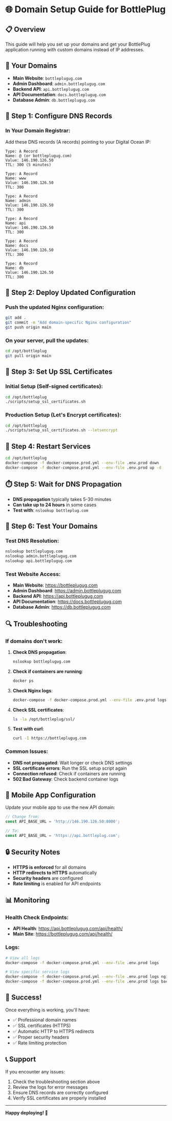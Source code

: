 # 🌐 Domain Setup Guide for BottlePlug

## 📋 Overview
This guide will help you set up your domains and get your BottlePlug application running with custom domains instead of IP addresses.

## 🎯 Your Domains
- **Main Website**: `bottleplugug.com`
- **Admin Dashboard**: `admin.bottleplugug.com`
- **Backend API**: `api.bottleplugug.com`
- **API Documentation**: `docs.bottleplugug.com`
- **Database Admin**: `db.bottleplugug.com`

## 🔧 Step 1: Configure DNS Records

### In Your Domain Registrar:
Add these DNS records (A records) pointing to your Digital Ocean IP:

```
Type: A Record
Name: @ (or bottleplugug.com)
Value: 146.190.126.50
TTL: 300 (5 minutes)

Type: A Record
Name: www
Value: 146.190.126.50
TTL: 300

Type: A Record
Name: admin
Value: 146.190.126.50
TTL: 300

Type: A Record
Name: api
Value: 146.190.126.50
TTL: 300

Type: A Record
Name: docs
Value: 146.190.126.50
TTL: 300

Type: A Record
Name: db
Value: 146.190.126.50
TTL: 300
```

## 🚀 Step 2: Deploy Updated Configuration

### Push the updated Nginx configuration:
```bash
git add .
git commit -m "Add domain-specific Nginx configuration"
git push origin main
```

### On your server, pull the updates:
```bash
cd /opt/bottleplug
git pull origin main
```

## 🔐 Step 3: Set Up SSL Certificates

### Initial Setup (Self-signed certificates):
```bash
cd /opt/bottleplug
./scripts/setup_ssl_certificates.sh
```

### Production Setup (Let's Encrypt certificates):
```bash
cd /opt/bottleplug
./scripts/setup_ssl_certificates.sh --letsencrypt
```

## 🔄 Step 4: Restart Services

```bash
cd /opt/bottleplug
docker-compose -f docker-compose.prod.yml --env-file .env.prod down
docker-compose -f docker-compose.prod.yml --env-file .env.prod up -d
```

## ⏱️ Step 5: Wait for DNS Propagation

- **DNS propagation** typically takes 5-30 minutes
- **Can take up to 24 hours** in some cases
- **Test with**: `nslookup bottleplug.com`

## 🧪 Step 6: Test Your Domains

### Test DNS Resolution:
```bash
nslookup bottleplugug.com
nslookup admin.bottleplugug.com
nslookup api.bottleplugug.com
```

### Test Website Access:
- **Main Website**: https://bottleplugug.com
- **Admin Dashboard**: https://admin.bottleplugug.com
- **Backend API**: https://api.bottleplugug.com
- **API Documentation**: https://docs.bottleplugug.com
- **Database Admin**: https://db.bottleplugug.com

## 🔍 Troubleshooting

### If domains don't work:

1. **Check DNS propagation**:
   ```bash
   nslookup bottleplugug.com
   ```

2. **Check if containers are running**:
   ```bash
   docker ps
   ```

3. **Check Nginx logs**:
   ```bash
   docker-compose -f docker-compose.prod.yml --env-file .env.prod logs nginx
   ```

4. **Check SSL certificates**:
   ```bash
   ls -la /opt/bottleplug/ssl/
   ```

5. **Test with curl**:
   ```bash
   curl -I https://bottleplugug.com
   ```

### Common Issues:

- **DNS not propagated**: Wait longer or check DNS settings
- **SSL certificate errors**: Run the SSL setup script again
- **Connection refused**: Check if containers are running
- **502 Bad Gateway**: Check backend container logs

## 📱 Mobile App Configuration

Update your mobile app to use the new API domain:
```javascript
// Change from:
const API_BASE_URL = 'http://146.190.126.50:8000';

// To:
const API_BASE_URL = 'https://api.bottleplug.com';
```

## 🔒 Security Notes

- **HTTPS is enforced** for all domains
- **HTTP redirects to HTTPS** automatically
- **Security headers** are configured
- **Rate limiting** is enabled for API endpoints

## 📊 Monitoring

### Health Check Endpoints:
- **API Health**: https://api.bottleplugug.com/api/health/
- **Main Site**: https://bottleplugug.com/api/health/

### Logs:
```bash
# View all logs
docker-compose -f docker-compose.prod.yml --env-file .env.prod logs

# View specific service logs
docker-compose -f docker-compose.prod.yml --env-file .env.prod logs nginx
docker-compose -f docker-compose.prod.yml --env-file .env.prod logs backend
```

## 🎉 Success!

Once everything is working, you'll have:
- ✅ Professional domain names
- ✅ SSL certificates (HTTPS)
- ✅ Automatic HTTP to HTTPS redirects
- ✅ Proper security headers
- ✅ Rate limiting protection

## 📞 Support

If you encounter any issues:
1. Check the troubleshooting section above
2. Review the logs for error messages
3. Ensure DNS records are correctly configured
4. Verify SSL certificates are properly installed

---

**Happy deploying! 🚀**
